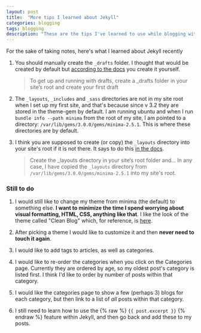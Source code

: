 ```yaml
---
layout: post
title:  "More tips I learned about Jekyll"
categories: blogging
tags: blogging
description: "These are the tips I've learned to use while blogging with Jekyll this week"
---
```


For the sake of taking notes, here's what I learned about Jekyll recently

1. You should manually create the ```_drafts``` folder. I thought that would be created by default but [according to the docs](https://jekyllrb.com/docs/posts/#drafts) you create it yourself.
   >To get up and running with drafts, create a _drafts folder in your site’s root and create your first draft

2. The ```_layouts```, ```_includes``` and ```_sass``` directories are not in my site root when I set up my first site, and that's because since v 3.2 they are stored in the theme-gem by default. I am running ubuntu and when I run ```bundle info --path minima``` from the root of my site, I am pointed to a directory: ```/var/lib/gems/3.0.0/gems/minima-2.5.1```. This is where these directories are by default.
<!--more-->
3. I think you are supposed to create (or copy) the ```_layouts``` directory into your site's root if it is not there. It says to do this [in the docs](https://jekyllrb.com/docs/step-by-step/04-layouts/#creating-a-layout).
   >Create the _layouts directory in your site’s root folder and...
   In any case, I have copied the ```_layouts``` directory from ```/var/lib/gems/3.0.0/gems/minima-2.5.1``` into my site's root.

### Still to do

1. I would still like to change my theme from minima (the default) to something else. **I want to minimize the time I spend worrying about visual formatting, HTML, CSS, anything like that**. I like the look of the theme called "Clean Blog" which, for reference, is [here](https://jekyllthemes.io/theme/startbootstrap-clean-blog-jekyll). 

2. After picking a theme I would like to customize it and then **never need to touch it again**. 

3. I would like to add tags to articles, as well as categories.

4. I would like to re-order the categories when you click on the Categories page. Currently they are ordered by age, so my oldest post's category is listed first. I think I'd like to order by number of posts within that category.

5. I would like the categories page to show a few (perhaps 3) blogs for each category, but then link to a list of *all* posts within that category.

6. I still need to learn how to use the {% raw %} ```{{ post.excerpt }}``` {% endraw %} feature within Jekyll, and then go back and add these to my posts.